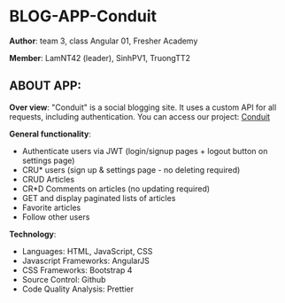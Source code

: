 # BLOG-APP-Conduit
**Author**: team 3, class Angular 01, Fresher Academy

**Member**: LamNT42 (leader), SinhPV1, TruongTT2


## ABOUT APP:

  **Over view**: 
  "Conduit" is a social blogging site. It uses a custom API for all requests, including authentication. 
  You can access our project: [Conduit](https://mefeed.github.io/index.html#!/)
  
  **General functionality**: 
  * Authenticate users via JWT (login/signup pages + logout button on settings page)
  * CRU* users (sign up & settings page - no deleting required)
  * CRUD Articles
  * CR*D Comments on articles (no updating required)
  * GET and display paginated lists of articles
  * Favorite articles
  * Follow other users

  **Technology**:
  * Languages: HTML, JavaScript, CSS
  * Javascript Frameworks: AngularJS
  * CSS Frameworks: Bootstrap 4
  * Source Control: Github
  * Code Quality Analysis: Prettier
